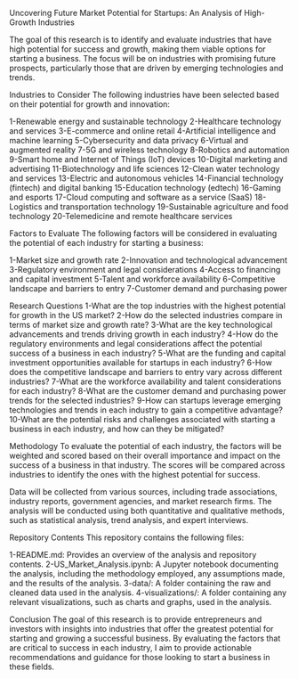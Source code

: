 Uncovering Future Market Potential for Startups: An Analysis of High-Growth Industries

The goal of this research is to identify and evaluate industries that have high potential for success and growth, making them viable options for starting a business. The focus will be on industries with promising future prospects, particularly those that are driven by emerging technologies and trends.

Industries to Consider
The following industries have been selected based on their potential for growth and innovation:

1-Renewable energy and sustainable technology
2-Healthcare technology and services
3-E-commerce and online retail
4-Artificial intelligence and machine learning
5-Cybersecurity and data privacy
6-Virtual and augmented reality
7-5G and wireless technology
8-Robotics and automation
9-Smart home and Internet of Things (IoT) devices
10-Digital marketing and advertising
11-Biotechnology and life sciences
12-Clean water technology and services
13-Electric and autonomous vehicles
14-Financial technology (fintech) and digital banking
15-Education technology (edtech)
16-Gaming and esports
17-Cloud computing and software as a service (SaaS)
18-Logistics and transportation technology
19-Sustainable agriculture and food technology
20-Telemedicine and remote healthcare services

Factors to Evaluate
The following factors will be considered in evaluating the potential of each industry for starting a business:

1-Market size and growth rate
2-Innovation and technological advancement
3-Regulatory environment and legal considerations
4-Access to financing and capital investment
5-Talent and workforce availability
6-Competitive landscape and barriers to entry
7-Customer demand and purchasing power


Research Questions
1-What are the top industries with the highest potential for growth in the US market?
2-How do the selected industries compare in terms of market size and growth rate?
3-What are the key technological advancements and trends driving growth in each industry?
4-How do the regulatory environments and legal considerations affect the potential success of a business in each industry?
5-What are the funding and capital investment opportunities available for startups in each industry?
6-How does the competitive landscape and barriers to entry vary across different industries?
7-What are the workforce availability and talent considerations for each industry?
8-What are the customer demand and purchasing power trends for the selected industries?
9-How can startups leverage emerging technologies and trends in each industry to gain a competitive advantage?
10-What are the potential risks and challenges associated with starting a business in each industry, and how can they be mitigated?

Methodology
To evaluate the potential of each industry, the factors will be weighted and scored based on their overall importance and impact on the success of a business in that industry. The scores will be compared across industries to identify the ones with the highest potential for success.

Data will be collected from various sources, including trade associations, industry reports, government agencies, and market research firms. The analysis will be conducted using both quantitative and qualitative methods, such as statistical analysis, trend analysis, and expert interviews.

Repository Contents
This repository contains the following files:

1-README.md: Provides an overview of the analysis and repository contents.
2-US_Market_Analysis.ipynb: A Jupyter notebook documenting the analysis, including the methodology employed, any assumptions made, and the results of the analysis.
3-data/: A folder containing the raw and cleaned data used in the analysis.
4-visualizations/: A folder containing any relevant visualizations, such as charts and graphs, used in the analysis.

Conclusion
The goal of this research is to provide entrepreneurs and investors with insights into industries that offer the greatest potential for starting and growing a successful business. By evaluating the factors that are critical to success in each industry, I aim to provide actionable recommendations and guidance for those looking to start a business in these fields.
